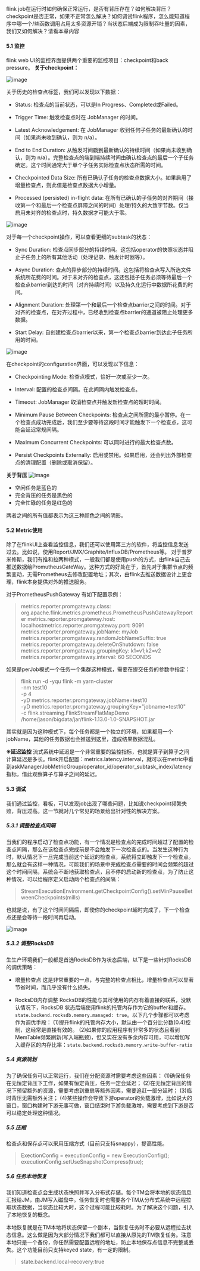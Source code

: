 flink job在运行时如何确保正常运行，是否有背压存在？如何解决背压？checkpoint是否正常，如果不正常怎么解决？如何调试flink程序，怎么能知道程序中哪一个/些函数调用占用太多资源开销？当状态后端成为限制吞吐量的因素，我们又如何解决？请看本章内容

#### 5.1 监控
flink web UI的监控界面提供两个重要的监控项目：checkpoint和back pressure。
**关于checkpoint：**

![image](https://github.com/LadyTao/study-notes/blob/main/bigData/Flink/picture/Image%20%5B3%5D.png)

关于历史的检查点标签，我们可以发现以下数据：

* Status: 检查点的当前状态，可以是In Progress、Completed或Failed。

* Trigger Time: 触发检查点时在 JobManager 的时间。

* Latest Acknowledgement: 在 JobManager 收到任何子任务的最新确认的时间（如果尚未收到确认，则为 n/a）。

* End to End Duration: 从触发时间戳到最新确认的持续时间（如果尚未收到确认，则为 n/a）。完整检查点的端到端持续时间由确认检查点的最后一个子任务确定。这个时间通常大于单个子任务实际检查点状态所需的时间。

* Checkpointed Data Size: 所有已确认子任务的检查点数据大小。如果启用了增量检查点，则此值是检查点数据大小增量。

* Processed (persisted) in-flight data: 在所有已确认的子任务的对齐期间（接收第一个和最后一个检查点屏障之间的时间）处理/持久的大致字节数。仅当启用未对齐的检查点时，持久数据才可能大于零。

![image](https://github.com/LadyTao/study-notes/blob/main/bigData/Flink/picture/Image%20%5B4%5D.png)

对于每一个checkpoint操作，可以查看更细的subtask的状态：

* Sync Duration: 检查点同步部分的持续时间。这包括operator的快照状态并阻止子任务上的所有其他活动（处理记录、触发计时器等）。

* Async Duration: 查点的异步部分的持续时间。这包括将检查点写入所选文件系统所花费的时间。对于未对齐的检查点，这还包括子任务必须等待最后一个检查点barrier到达的时间（对齐持续时间）以及持久化运行中数据所花费的时间。

* Alignment Duration: 处理第一个和最后一个检查点barrier之间的时间。对于对齐的检查点，在对齐过程中，已经收到检查点barrier的通道被阻止处理更多数据。

* Start Delay: 自创建检查点barrier以来，第一个检查点barrier到达此子任务所用的时间。

![image](https://github.com/LadyTao/study-notes/blob/main/bigData/Flink/picture/Image%20%5B5%5D.png)

在checkpoint的configuration界面，可以发现以下信息：

* Checkpointing Mode: 检查点模式，恰好一次或至少一次。

* Interval: 配置的检查点间隔。在此间隔内触发检查点。

* Timeout: JobManager 取消检查点并触发新检查点的超时时间。

* Minimum Pause Between Checkpoints: 检查点之间所需的最小暂停。在一个检查点成功完成后，我们至少要等待这段时间才能触发下一个检查点，这可能会延迟常规间隔。

* Maximum Concurrent Checkpoints: 可以同时进行的最大检查点数。

* Persist Checkpoints Externally: 启用或禁用。如果启用，还会列出外部检查点的清理配置（删除或取消保留）。


**关于背压**
![image](https://github.com/LadyTao/study-notes/blob/main/bigData/Flink/picture/back_pressure_job_graph.png)

* 空闲任务是蓝色的
* 完全背压的任务是黑色的
* 完全忙碌的任务是红色的

两者之间的所有值都表示为这三种颜色之间的阴影。

#### 5.2 Metric使用
除了在flinkUI上查看监控信息，我们还可以使用第三方的软件，将监控信息发送过去。比如说，使用Report/JMX/Graphite/InfluxDB/Prometheus等。
对于普罗米修斯，我们有推和拉两种模式，一般我们都是使用push的方式，由flink自己去推送数据给PromutheusGateWay。这种方式的好处在于，首先对于集群节点的频繁变动，无需Prometheus去修改配置地址；其次，由flink去推送数据设计上更合理，flink本身提供对外的推送服务。

对于PrometheusPushGateway 有如下配置示例：
> metrics.reporter.promgateway.class: org.apache.flink.metrics.prometheus.PrometheusPushGatewayReporter
> metrics.reporter.promgateway.host: localhostmetrics.reporter.promgateway.port: 9091
> metrics.reporter.promgateway.jobName: myJob
> metrics.reporter.promgateway.randomJobNameSuffix: true
> metrics.reporter.promgateway.deleteOnShutdown: false
> metrics.reporter.promgateway.groupingKey: k1=v1;k2=v2
> metrics.reporter.promgateway.interval: 60 SECONDS

如果是perJob模式一个任务一个集群这种模式，需要在提交任务的参数中指定：
> flink run -d -yqu flink -m yarn-cluster \
> -nm test10 \
> -p 4 \
> -yD metrics.reporter.promgateway.jobName=test10\
> -yD metrics.reporter.promgateway.groupingKey="jobname=test10"\
> -c flink.streaming.FlinkStreamFlatMapDemo \
> /home/jason/bigdata/jar/flink-1.13.0-1.0-SNAPSHOT.jar

其实就是因为这种模式下，每个任务都是一个独立的环境，如果都用一个jobName，其他的任务数据也会推送到这里，造成结果数据混乱。

**✳延迟监控**
流式系统中延迟是一个非常重要的监控指标，也就是算子到算子之间计算延迟是多长。flink开启配置：metrics.latency.interval，就可以在metric中看到askManagerJobMetricGroup/operator_id/operator_subtask_index/latency指标，借此观察算子与算子之间的延迟。

#### 5.3 调试
我们通过监控，看板，可以发现job出现了哪些问题，比如说checkpoint频繁失败，背压过高。这一节就对几个常见的场景给出针对性的解决方案。

##### 5.3.1 调整检查点间隔
当我们的程序启动了检查点功能，有一个情况是检查点的完成时间超过了配置的检查点间隔，那么在该检查点完成前是不会触发下一次检查点的。当发生这种行为时，默认情况下一旦完成当前这个延迟的检查点，系统将立即触发下一个检查点。那么就会有这样一种情况，可能我们的场景中完成检查点需要的时间会频繁的超过这个时间间隔，系统会不断地获取检查点，且不停的启动新的检查点，为了防止这种情况，可以给程序定义启动两个检查点的间隔：
> StreamExecutionEnvironment.getCheckpointConfig().setMinPauseBetweenCheckpoints(mills)

也就是说，有了这个时间间隔后，即使你的checkpoint超时完成了，下一个检查点还是会等待一段时间再启动。

![image](https://github.com/LadyTao/study-notes/blob/main/bigData/Flink/picture/checkpoint_tuning.svg)


##### 5.3.2 调整RocksDB
生生产环境我们一般都是首选RocksDB作为状态后端，以下是一些针对RocksDB的调优策略：
* 增量检查点
这是非常重要的一点，与完整的检查点相比，增量检查点可以显著节省时间，而几乎没有什么损失。

* RocksDB内存调整
RocksDB的性能与其可使用的内存有着直接的联系，没默认情况下，RocksDB 状态后端使用flink的托管内存作为它的buffer和缓存。`state.backend.rocksdb.memory.managed: true`。以下几个步骤都可以考虑作为调优手段：
(1)提升flink的托管内存大小，默认由一个百分比分数(0.4)控制，这经常是直接有效的。
(2)如果你的应用程序有非常多的状态且看到MemTable频繁刷新(写入端瓶颈)，但又实在没有多余内存可用，可以增加写入缓存区的内存比率：`state.backend.rocksdb.memory.write-buffer-ratio`

##### 5.4 资源规划
为了确保任务可以正常运行，我们在分配资源时需要考虑这些因素：
(1)确保任务在无恒定背压下工作，如果有恒定背压，任务一定会延迟；
(2)在无恒定背压的情况下预留额外的资源，需要考虑到重启等额外因素，需要追赶一部分延时；
(3)临时背压无需额外关注；
(4)某些操作会导致下游operator的负载激增，比如说大的窗口，窗口构建时下游无事可做，窗口结束时下游负载激增，需要考虑到下游是否可以稳定处理这种情况。

##### 5.5 压缩
检查点和保存点可以采用压缩方式（目前只支持snappy），提高性能。
> ExectionConfig = executionConfig = new ExecutionConfig();
> executionConfig.setUseSnapshotCompress(true);

##### 5.6 任务本地恢复
我们知道检查点会生成状态快照并写入分布式存储。每个TM会将本地的状态信息汇报给JM，由JM写入磁盘中。任务恢复时也需要各个TM从分布式系统中远程拉取状态数据，当状态比较大时，这个过程可能比较耗时。为了解决这个问题，引入了本地恢复的概念。

本地恢复就是在TM本地将状态保留一个副本，当恢复任务时不必要从远程拉去状态信息。这么做是因为大部分情况下我们都可以直接从原先的TM恢复任务。注意本地只是一个备份，你任然需要配置远程的地址，防止本地保存点信息不完整或丢失。这个功能目前只支持keyed state，有一定的限制。
> state.backend.local-recovery:true


